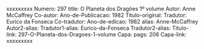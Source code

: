 xxxxxxxxx
Numero: 297
title: O Planeta dos Dragões 1º volume
Autor: Anne McCaffrey
Co-autor: 
Ano-de-Publicacao: 1982
Titulo-original: 
Tradutor: Eurico da Fonseca
Co-tradutor: 
Ano-de-edicao: 1982
alias: Anne-McCaffrey
Autor2-alias: 
Tradutor1-alias: Eurico-da-Fonseca
Tradutor2-alias: 
Titulo-link: 297-O-Planeta-dos-Dragoes-1-volume
Capa: 
pags: 206
Capa-link: 
xxxxxxxxx